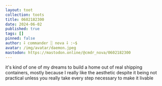 ```yaml
---
layout: toot
collection: toots
title: 0602182300
date: 2024-06-02
published: true
tags: []
pinned: false
author: ⸸ commander ░ nova ⸸ :~$
avatar: /img/avatar/daemon.jpeg
mastodon: https://mastodon.online/@cmdr_nova/0602182300
---
```


it's kind of one of my dreams to build a home out of real shipping containers, mostly because I really like the aesthetic despite it being not practical unless you really take every step necessary to make it livable

